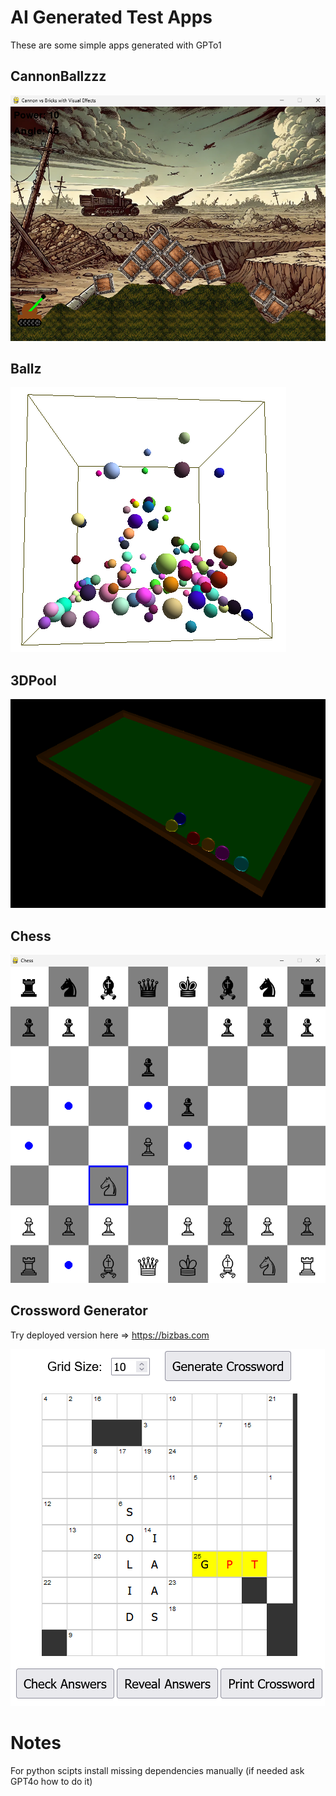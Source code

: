 # AI Generated Test Apps

These are some simple apps generated with GPTo1

## CannonBallzzz
![Screenshot](./screenshots/cannon.png)

## Ballz
![Screenshot](./screenshots/ballz.png)

## 3DPool
![Screenshot](./screenshots/pool.png)

## Chess
![Screenshot](./screenshots/chess.png)

## Crossword Generator

Try deployed version here => https://bizbas.com

![Screenshot](./screenshots/cross.png)

# Notes

For python scipts install missing dependencies manually (if needed ask GPT4o how to do it)






